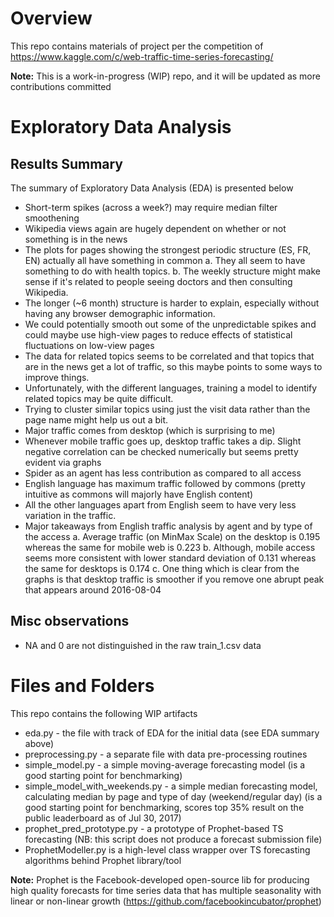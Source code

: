 # Overview
This repo contains materials of project per the competition of https://www.kaggle.com/c/web-traffic-time-series-forecasting/

**Note:** This is a work-in-progress (WIP) repo, and it will be updated as more contributions committed

# Exploratory Data Analysis

## Results Summary
The summary of Exploratory Data Analysis (EDA) is presented below

- Short-term spikes (across a week?) may require median filter smoothening
- Wikipedia views again are hugely dependent on whether or not something is in the news
- The plots for pages showing the strongest periodic structure (ES, FR, EN) actually all have something in common
a.	They all seem to have something to do with health topics. 
b.	The weekly structure might make sense if it's related to people seeing doctors and then consulting Wikipedia. 
- The longer (~6 month) structure is harder to explain, especially without having any browser demographic information.
- We could potentially smooth out some of the unpredictable spikes and could maybe use high-view pages to reduce effects of statistical fluctuations on low-view pages
- The data for related topics seems to be correlated and that topics that are in the news get a lot of traffic, so this maybe points to some ways to improve things. 
- Unfortunately, with the different languages, training a model to identify related topics may be quite difficult.
- Trying to cluster similar topics using just the visit data rather than the page name might help us out a bit.
- Major traffic comes from desktop (which is surprising to me)
- Whenever mobile traffic goes up, desktop traffic takes a dip. Slight negative correlation can be checked numerically but seems pretty evident via graphs
- Spider as an agent has less contribution as compared to all access
- English language has maximum traffic followed by commons (pretty intuitive as commons will majorly have English content)
- All the other languages apart from English seem to have very less variation in the traffic. 
- Major takeaways from English traffic analysis by agent and by type of the access
a.	Average traffic (on MinMax Scale) on the desktop is 0.195 whereas the same for mobile web is 0.223
b.	Although, mobile access seems more consistent with lower standard deviation of 0.131 whereas the same for desktops is 0.174
c.	One thing which is clear from the graphs is that desktop traffic is smoother if you remove one abrupt peak that appears around 2016-08-04


## Misc observations

- NA and 0 are not distinguished in the raw train_1.csv data

# Files and Folders
This repo contains the following WIP artifacts

- eda.py - the file with track of EDA for the initial data (see EDA summary above)
- preprocessing.py - a separate file with data pre-processing routines
- simple_model.py - a simple moving-average forecasting model (is a good starting point for benchmarking)
- simple_model_with_weekends.py - a simple median forecasting model, calculating median by page and type of day (weekend/regular day) (is a good starting point for benchmarking, scores top 35% result on the public leaderboard as of Jul 30, 2017)
- prophet_pred_prototype.py - a prototype of Prophet-based TS forecasting (NB: this script does not produce a forecast submission file)
- ProphetModeller.py is a high-level class wrapper over TS forecasting algorithms behind Prophet library/tool 

**Note:** Prophet is the Facebook-developed open-source lib for producing high quality forecasts for time series data that has multiple seasonality with linear or non-linear growth (https://github.com/facebookincubator/prophet)
